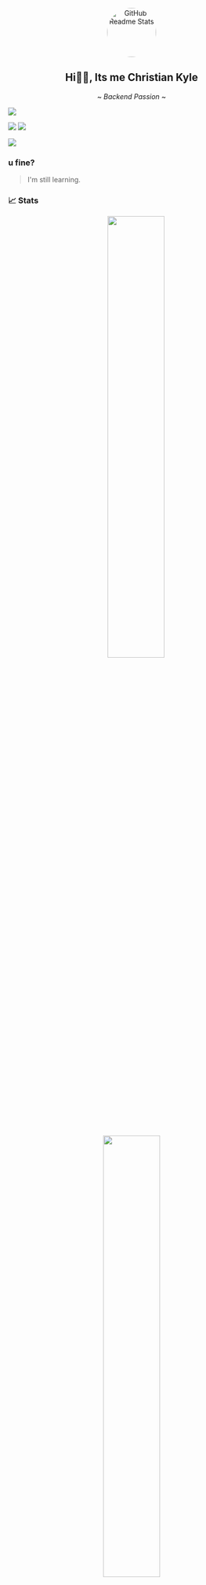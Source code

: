 <p align="center">
 <img width="100px" src="https://raw.githubusercontent.com/riskyle/riskyle/main/jian-as-a-dog.png" align="center" alt="GitHub Readme Stats" style="border-radius: 50%; display: block; margin: auto;" />
 <h2 align="center">Hi👋🏻, Its me Christian Kyle</h2>
 <p align="center">~ <i>Backend Passion</i> ~</p>
</p>
<img align="center" src="https://skillicons.dev/icons?i=php,laravel,js,nextjs,express,nodejs,python,django,git,github&theme=dark"/>
<p> <img src="https://komarev.com/ghpvc/?username=riskyle&style=for-the-badge&color=green"/>
<img src="https://img.shields.io/badge/dynamic/json?url=https%3A%2F%2Friskyle.is-a.dev%2Fapi%2Frrizz&query=%24.rizz&style=for-the-badge&logo=php&label=Random%20PHP%20Rizz&color=%23CE422B"/> 
</p>
<img src="https://readme-typing-svg.herokuapp.com?font=Fira+Code&pause=1000&vCenter=true&color=AAD100&height=30&random=false&width=435&lines=Welcome+to+my+github+profile!;Programming+is+my+passion.;I+love+coffee.;I+use+neovim+BTW.;I+love+my+mom."/>

### u fine?

> I'm still learning.

### 📈 Stats

<p align="center">
 &emsp;
 <img width="48%" src="https://github-readme-stats.vercel.app/api?username=riskyle&show_icons=true&theme=merko&count_private=true&hide_border=true"/>
 <img width="48%" src="https://streak-stats.demolab.com/?user=riskyle&theme=merko&hide_border=true"/>
</p>

### 🔝 Most used languages

&emsp;&emsp;<img src="https://github-readme-stats.vercel.app/api/top-langs/?username=riskyle&layout=compact&hide=java,blade,css,html,scss&theme=merko"/>
<img src="https://github-readme-stats.vercel.app/api/wakatime?username=riskyle&theme=merko&layout=compact&langs_count=6&custom_title=Time%20Well%20Spent"/>

### 📈 Productivity Stats

<img src="https://github-profile-summary-cards.vercel.app/api/cards/profile-details?username=riskyle&theme=merko"  display=block width=100% height=auto  alt="1" >
<img src="https://github-readme-activity-graph.vercel.app/graph?username=riskyle&area=true&theme=merko&hide_border=true" display=block width=100% height=auto alt="3">
